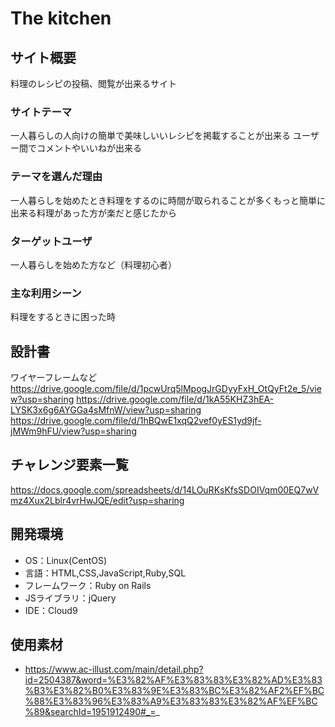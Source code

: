 # The kitchen

## サイト概要
料理のレシピの投稿、閲覧が出来るサイト

### サイトテーマ
一人暮らしの人向けの簡単で美味しいいレシピを掲載することが出来る
ユーザー間でコメントやいいねが出来る

### テーマを選んだ理由
一人暮らしを始めたとき料理をするのに時間が取られることが多くもっと簡単に出来る料理があった方が楽だと感じたから

### ターゲットユーザ
一人暮らしを始めた方など（料理初心者）

### 主な利用シーン
料理をするときに困った時

## 設計書
ワイヤーフレームなど
https://drive.google.com/file/d/1pcwUrq5lMpogJrGDyyFxH_OtQyFt2e_5/view?usp=sharing
https://drive.google.com/file/d/1kA55KHZ3hEA-LYSK3x6g6AYGGa4sMfnW/view?usp=sharing
https://drive.google.com/file/d/1hBQwE1xqQ2vef0yES1yd9jf-jMWm9hFU/view?usp=sharing


## チャレンジ要素一覧
https://docs.google.com/spreadsheets/d/14LOuRKsKfsSDOIVqm00EQ7wVmz4Xux2Lblr4vrHwJQE/edit?usp=sharing

## 開発環境
- OS：Linux(CentOS)
- 言語：HTML,CSS,JavaScript,Ruby,SQL
- フレームワーク：Ruby on Rails
- JSライブラリ：jQuery
- IDE：Cloud9

## 使用素材
- https://www.ac-illust.com/main/detail.php?id=2504387&word=%E3%82%AF%E3%83%83%E3%82%AD%E3%83%B3%E3%82%B0%E3%83%9E%E3%83%BC%E3%82%AF2%EF%BC%88%E3%83%96%E3%83%A9%E3%83%83%E3%82%AF%EF%BC%89&searchId=1951912490#_=_
